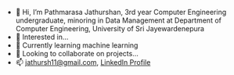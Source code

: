 - 👋 Hi, I’m Pathmarasa Jathurshan, 3rd year Computer Engineering undergraduate, minoring in Data Management at Department of Computer Engineering,
University of Sri Jayewardenepura
- 👀 Interested in...
- 🌱 Currently learning machine learning
- 💞️ Looking to collaborate on projects...
- 📫 jathursh11@gmail.com, [LinkedIn Profile](https://www.linkedin.com/in/pathmarasa-jathurshan-10559622a/)

<!---
Justy-11/Justy-11 is a ✨ special ✨ repository because its `README.md` (this file) appears on your GitHub profile.
You can click the Preview link to take a look at your changes.
--->
